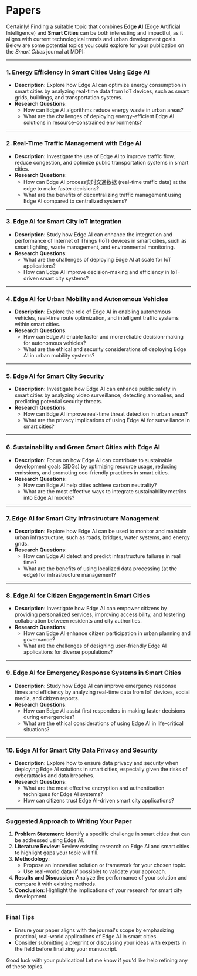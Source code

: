 # Papers

Certainly! Finding a suitable topic that combines **Edge AI** (Edge Artificial Intelligence) and **Smart Cities** can be both interesting and impactful, as it aligns with 
current technological trends and urban development goals. Below are some potential topics you could explore for your publication on the *Smart Cities* journal at MDPI:

---

### 1. **Energy Efficiency in Smart Cities Using Edge AI**
   - **Description**: Explore how Edge AI can optimize energy consumption in smart cities by analyzing real-time data from IoT devices, such as smart grids, buildings, and transportation systems.
   - **Research Questions**:
     - How can Edge AI algorithms reduce energy waste in urban areas?
     - What are the challenges of deploying energy-efficient Edge AI solutions in resource-constrained environments?

---

### 2. **Real-Time Traffic Management with Edge AI**
   - **Description**: Investigate the use of Edge AI to improve traffic flow, reduce congestion, and optimize public transportation systems in smart cities.
   - **Research Questions**:
     - How can Edge AI process实时交通数据 (real-time traffic data) at the edge to make faster decisions?
     - What are the benefits of decentralizing traffic management using Edge AI compared to centralized systems?

---

### 3. **Edge AI for Smart City IoT Integration**
   - **Description**: Study how Edge AI can enhance the integration and performance of Internet of Things (IoT) devices in smart cities, such as smart lighting, waste 
management, and environmental monitoring.
   - **Research Questions**:
     - What are the challenges of deploying Edge AI at scale for IoT applications?
     - How can Edge AI improve decision-making and efficiency in IoT-driven smart city systems?

---

### 4. **Edge AI for Urban Mobility and Autonomous Vehicles**
   - **Description**: Explore the role of Edge AI in enabling autonomous vehicles, real-time route optimization, and intelligent traffic systems within smart cities.
   - **Research Questions**:
     - How can Edge AI enable faster and more reliable decision-making for autonomous vehicles?
     - What are the ethical and security considerations of deploying Edge AI in urban mobility systems?

---

### 5. **Edge AI for Smart City Security**
   - **Description**: Investigate how Edge AI can enhance public safety in smart cities by analyzing video surveillance, detecting anomalies, and predicting potential 
security threats.
   - **Research Questions**:
     - How can Edge AI improve real-time threat detection in urban areas?
     - What are the privacy implications of using Edge AI for surveillance in smart cities?

---

### 6. **Sustainability and Green Smart Cities with Edge AI**
   - **Description**: Focus on how Edge AI can contribute to sustainable development goals (SDGs) by optimizing resource usage, reducing emissions, and promoting 
eco-friendly practices in smart cities.
   - **Research Questions**:
     - How can Edge AI help cities achieve carbon neutrality?
     - What are the most effective ways to integrate sustainability metrics into Edge AI models?

---

### 7. **Edge AI for Smart City Infrastructure Management**
   - **Description**: Explore how Edge AI can be used to monitor and maintain urban infrastructure, such as roads, bridges, water systems, and energy grids.
   - **Research Questions**:
     - How can Edge AI detect and predict infrastructure failures in real time?
     - What are the benefits of using localized data processing (at the edge) for infrastructure management?

---

### 8. **Edge AI for Citizen Engagement in Smart Cities**
   - **Description**: Investigate how Edge AI can empower citizens by providing personalized services, improving accessibility, and fostering collaboration between residents 
and city authorities.
   - **Research Questions**:
     - How can Edge AI enhance citizen participation in urban planning and governance?
     - What are the challenges of designing user-friendly Edge AI applications for diverse populations?

---

### 9. **Edge AI for Emergency Response Systems in Smart Cities**
   - **Description**: Study how Edge AI can improve emergency response times and efficiency by analyzing real-time data from IoT devices, social media, and citizen reports.
   - **Research Questions**:
     - How can Edge AI assist first responders in making faster decisions during emergencies?
     - What are the ethical considerations of using Edge AI in life-critical situations?

---

### 10. **Edge AI for Smart City Data Privacy and Security**
   - **Description**: Explore how to ensure data privacy and security when deploying Edge AI solutions in smart cities, especially given the risks of cyberattacks and data 
breaches.
   - **Research Questions**:
     - What are the most effective encryption and authentication techniques for Edge AI systems?
     - How can citizens trust Edge AI-driven smart city applications?

---

### Suggested Approach to Writing Your Paper
1. **Problem Statement**: Identify a specific challenge in smart cities that can be addressed using Edge AI.
2. **Literature Review**: Review existing research on Edge AI and smart cities to highlight gaps your topic will fill.
3. **Methodology**:
   - Propose an innovative solution or framework for your chosen topic.
   - Use real-world data (if possible) to validate your approach.
4. **Results and Discussion**: Analyze the performance of your solution and compare it with existing methods.
5. **Conclusion**: Highlight the implications of your research for smart city development.

---

### Final Tips
- Ensure your paper aligns with the journal's scope by emphasizing practical, real-world applications of Edge AI in smart cities.
- Consider submitting a preprint or discussing your ideas with experts in the field before finalizing your manuscript.

Good luck with your publication! Let me know if you'd like help refining any of these topics.